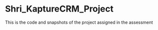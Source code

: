 # Shri_KaptureCRM_Project
This is the code and snapshots of the project assigned in the assessment 
